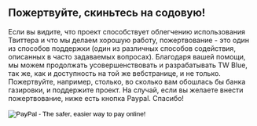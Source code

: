 <!-- 
.. title: Внести пожертвование
.. slug: donate
.. date: 2016-10-03 04:31:53 UTC-05:00
.. tags: 
.. category: 
.. link: 
.. description: 
.. type: text
-->

## Пожертвуйте, скиньтесь на содовую!

Если вы видите, что проект способствует облегчению использования Твиттера и что мы делаем хорошую работу, пожертвование - это один из способов поддержки (один из различных способов содействия, описанных в часто задаваемых вопросах). Благодаря вашей помощи, мы можем продолжать усовершенствовать и разрабатывать TW Blue, так же, как и доступность на той же вебстранице, и не только. Пожертвуйте, например, столько, во сколько вам обошлась бы банка газировки, и поддержите проект. На случай, если вы желаете внести пожертвование, ниже есть кнопка Paypal. Спасибо!

<form action="https://www.paypal.com/cgi-bin/webscr" method="post" target="_top">
<input type="hidden" name="cmd" value="_s-xclick">
<input type="hidden" name="hosted_button_id" value="DAJ6H33RCVM62">
<input type="hidden" name="LC" value="RU">
<input type="hidden" name="country" value="RU"> 
<input type="image" src="https://www.paypalobjects.com/en_US/i/btn/btn_donateCC_LG.gif" border="0" name="submit" alt="PayPal - The safer, easier way to pay online!">
<img alt="" border="0" src="https://www.paypalobjects.com/es_XC/i/scr/pixel.gif" width="1" height="1">
</form>